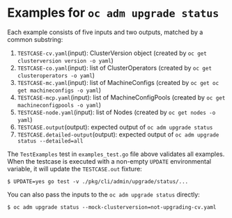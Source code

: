 # Examples for `oc adm upgrade status`

Each example consists of five inputs and two outputs, matched by a common substring:
1. `TESTCASE-cv.yaml`(input): ClusterVersion object (created by `oc get clusterversion version -o yaml`)
2. `TESTCASE-co.yaml`(input): list of ClusterOperators (created by `oc get clusteroperators -o yaml`)
3.  `TESTCASE-mc.yaml`(input): list of MachineConfigs (created by `oc get oc get machineconfigs -o yaml`)
4.  `TESTCASE-mcp.yaml`(input): list of MachineConfigPools (created by `oc get machineconfigpools -o yaml`)
5.  `TESTCASE-node.yaml`(input): list of Nodes (created by `oc get nodes -o yaml`)
6. `TESTCASE.output`(output): expected output of `oc adm upgrade status`
7. `TESTCASE.detailed-output`(output): expected output of `oc adm upgrade status --detailed=all`

The `TestExamples` test in `examples_test.go` file above validates all examples. When the testcase
is executed with a non-empty `UPDATE` environmental variable, it will update the `TESTCASE.out`
fixture:

```console
$ UPDATE=yes go test -v ./pkg/cli/admin/upgrade/status/...
```

You can also pass the inputs to the `oc adm upgrade status` directly:

```
$ oc adm upgrade status --mock-clusterversion=not-upgrading-cv.yaml
```
